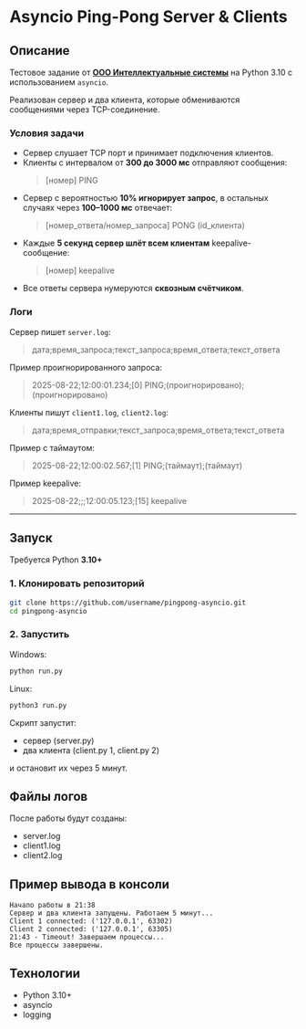 # Asyncio Ping-Pong Server & Clients

## Описание
Тестовое задание от [**ООО Интеллектуальные системы**](https://voronezh.hh.ru/employer/788921?hhtm) на Python 3.10 с использованием `asyncio`.  

Реализован сервер и два клиента, которые обмениваются сообщениями через TCP-соединение.

### Условия задачи
- Сервер слушает TCP порт и принимает подключения клиентов.
- Клиенты с интервалом от **300 до 3000 мс** отправляют сообщения:
  >[номер] PING
- Сервер с вероятностью **10% игнорирует запрос**, в остальных случаях через **100–1000 мс** отвечает:
  >[номер_ответа/номер_запроса] PONG (id_клиента)
- Каждые **5 секунд сервер шлёт всем клиентам** keepalive-сообщение:
  >[номер] keepalive
- Все ответы сервера нумеруются **сквозным счётчиком**.

### Логи
Сервер пишет `server.log`:
> дата;время_запроса;текст_запроса;время_ответа;текст_ответа

Пример проигнорированного запроса:
> 2025-08-22;12:00:01.234;[0] PING;(проигнорировано);(проигнорировано)

Клиенты пишут `client1.log`, `client2.log`:
> дата;время_отправки;текст_запроса;время_ответа;текст_ответа

Пример с таймаутом:
> 2025-08-22;12:00:02.567;[1] PING;(таймаут);(таймаут)

Пример keepalive:
> 2025-08-22;;;12:00:05.123;[15] keepalive

---

## Запуск
Требуется Python **3.10+**

### 1. Клонировать репозиторий
```bash
git clone https://github.com/username/pingpong-asyncio.git
cd pingpong-asyncio
```

### 2. Запустить
Windows:
```bash
python run.py
```

Linux:
```bash
python3 run.py
```

Скрипт запустит:

- сервер (server.py)
- два клиента (client.py 1, client.py 2)

и остановит их через 5 минут.

## Файлы логов
После работы будут созданы:

- server.log
- client1.log
- client2.log

## Пример вывода в консоли

```
Начало работы в 21:38
Сервер и два клиента запущены. Работаем 5 минут...
Client 1 connected: ('127.0.0.1', 63302)
Client 2 connected: ('127.0.0.1', 63305)
21:43 - Timeout! Завершаем процессы...
Все процессы завершены.
```

## Технологии
- Python 3.10+
- asyncio
- logging